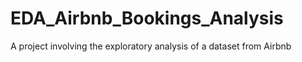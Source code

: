 # EDA_Airbnb_Bookings_Analysis
A project involving the exploratory analysis of a dataset from Airbnb
